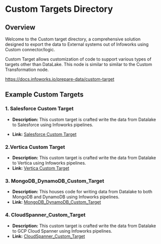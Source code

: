 # Custom Targets Directory

## Overview
Welcome to the Custom target directory, a comprehensive solution designed to export the data to External systems out of Infoworks using Custom connector/logic.

Custom Target allows customization of code to support various types of targets other than DataLake. This node is similar to similar to the Custom Transformation node.

https://docs.infoworks.io/prepare-data/custom-target

## Example Custom Targets

### 1. Salesforce Custom Target

- **Description:** This custom target is crafted write the data from Datalake to Salesforce using Infoworks pipelines.

- **Link:** [Salesforce Custom Target](./Salesforce_Custom_Target/)

### 2.Vertica Custom Target

- **Description:** This custom target is crafted write the data from Datalake to Vertica using Infoworks pipelines.
- **Link:** [Vertica Custom Target](./Vertica_Custom_Target/)

### 3. MongoDB_DynamoDB_Custom_Target

- **Description:** This houses code for writing data from Datalake to both MongoDB and DynamoDB using Infoworks pipelines.
- **Link:** [MongoDB_DynamoDB_Custom_Target](./MongoDB_DynamoDB_Custom_Target)

### 4. CloudSpanner_Custom_Target

- **Description:** This custom target is crafted write the data from Datalake to GCP Cloud Spanner using Infoworks pipelines.
- **Link:** [CloudSpanner_Custom_Target](./CloudSpanner_Custom_Target/)
